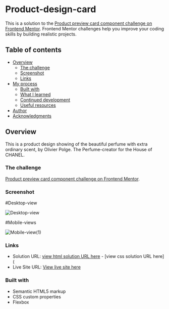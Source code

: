 # Product-design-card

This is a solution to the [Product preview card component challenge on Frontend Mentor](https://www.frontendmentor.io/challenges/product-preview-card-component-GO7UmttRfa). Frontend Mentor challenges help you improve your coding skills by building realistic projects.

## Table of contents

- [Overview](#overview)
  - [The challenge](#the-challenge)
  - [Screenshot](#screenshot)
  - [Links](#links)
- [My process](#my-process)
  - [Built with](#built-with)
  - [What I learned](#what-i-learned)
  - [Continued development](#continued-development)
  - [Useful resources](#useful-resources)
- [Author](#author)
- [Acknowledgments](#acknowledgments)

## Overview

This is a product design showing of the beautiful perfume with extra ordinary scent, by Olivier Polge. The Perfume-creator for the House of CHANEL.

### The challenge

[Product preview card component challenge on Frontend Mentor](https://www.frontendmentor.io/challenges/product-preview-card-component-GO7UmttRfa).

### Screenshot

#Desktop-view

![Desktop-view](https://user-images.githubusercontent.com/105381032/211025301-db61c448-ca3a-44a3-93cc-1ee74e63055d.png)

#Mobile-views

![Mobile-view(1)](https://user-images.githubusercontent.com/105381032/211025662-4fe4d9d1-8b94-4be6-b195-6c05a0bbb66f.jpg)

### Links

- Solution URL: [view html solution URL here](https://github.com/Ben-ita66/Product-design-card/blob/main/index.html)
               - [view css solution URL here](
- Live Site URL: [View live site here](https://ben-ita66.github.io/Product-design-card/)

### Built with

- Semantic HTML5 markup
- CSS custom properties
- Flexbox
